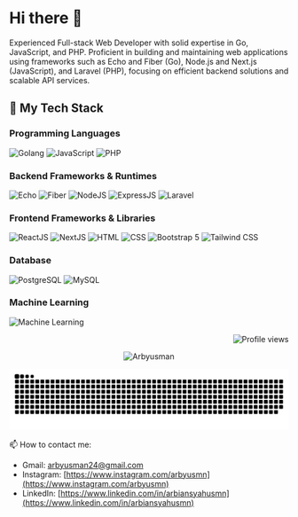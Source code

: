 # Hi there 👋

Experienced Full-stack Web Developer with solid expertise in Go, JavaScript, and PHP. Proficient in building and maintaining web applications using frameworks such as Echo and Fiber (Go), Node.js and Next.js (JavaScript), and Laravel (PHP), focusing on efficient backend solutions and scalable API services.

## 🌱 My Tech Stack

### Programming Languages

![Golang](https://img.shields.io/badge/Go-00ADD8?style=for-the-badge&logo=go&logoColor=white)
![JavaScript](https://img.shields.io/badge/JavaScript-F7DF1E?style=for-the-badge&logo=javascript&logoColor=black)
![PHP](https://img.shields.io/badge/PHP-777BB4?style=for-the-badge&logo=php&logoColor=white)

### Backend Frameworks & Runtimes

![Echo](https://img.shields.io/badge/Echo-00ACD7?style=for-the-badge&logo=go&logoColor=white)
![Fiber](https://img.shields.io/badge/Fiber-2C3E50?style=for-the-badge&logo=go&logoColor=white)
![NodeJS](https://img.shields.io/badge/Node.js-339933?style=for-the-badge&logo=nodedotjs&logoColor=white)
![ExpressJS](https://img.shields.io/badge/Express.js-000000?style=for-the-badge&logo=express&logoColor=white)
![Laravel](https://img.shields.io/badge/Laravel-FF2D20?style=for-the-badge&logo=laravel&logoColor=white)


### Frontend Frameworks & Libraries

![ReactJS](https://img.shields.io/badge/React-61DAFB?style=for-the-badge&logo=react&logoColor=black)
![NextJS](https://img.shields.io/badge/Next.js-000000?style=for-the-badge&logo=nextdotjs&logoColor=white)
![HTML](https://img.shields.io/badge/HTML5-E34F26?style=for-the-badge&logo=html5&logoColor=white)
![CSS](https://img.shields.io/badge/CSS3-1572B6?style=for-the-badge&logo=css3&logoColor=white)
![Bootstrap 5](https://img.shields.io/badge/Bootstrap-7952B3?style=for-the-badge&logo=bootstrap&logoColor=white)
![Tailwind CSS](https://img.shields.io/badge/Tailwind_CSS-06B6D4?style=for-the-badge&logo=tailwindcss&logoColor=white)

### Database

![PostgreSQL](https://img.shields.io/badge/PostgreSQL-4169E1?style=for-the-badge&logo=postgresql&logoColor=white)
![MySQL](https://img.shields.io/badge/MySQL-4479A1?style=for-the-badge&logo=mysql&logoColor=white)

### Machine Learning

![Machine Learning](https://img.shields.io/badge/Machine_Learning-TensorFlow-FE6F00?style=for-the-badge&logo=tensorflow&logoColor=white)

<p align="right"> <img src="https://komarev.com/ghpvc/?username=Arbyusman&color=020079" alt="Profile views" /> </p>
<p align="center">
  <img src="https://github-readme-streak-stats.herokuapp.com/?user=Arbyusman&theme=tokyonight" alt="Arbyusman" />
</p>


![](./profile-3d-contrib/github-contribution-grid-snake.svg)


📫 How to contact me:
* Gmail: arbyusman24@gmail.com
* Instagram: [https://www.instagram.com/arbyusmn](https://www.instagram.com/arbyusmn)
* LinkedIn: [https://www.linkedin.com/in/arbiansyahusmn](https://www.linkedin.com/in/arbiansyahusmn)



